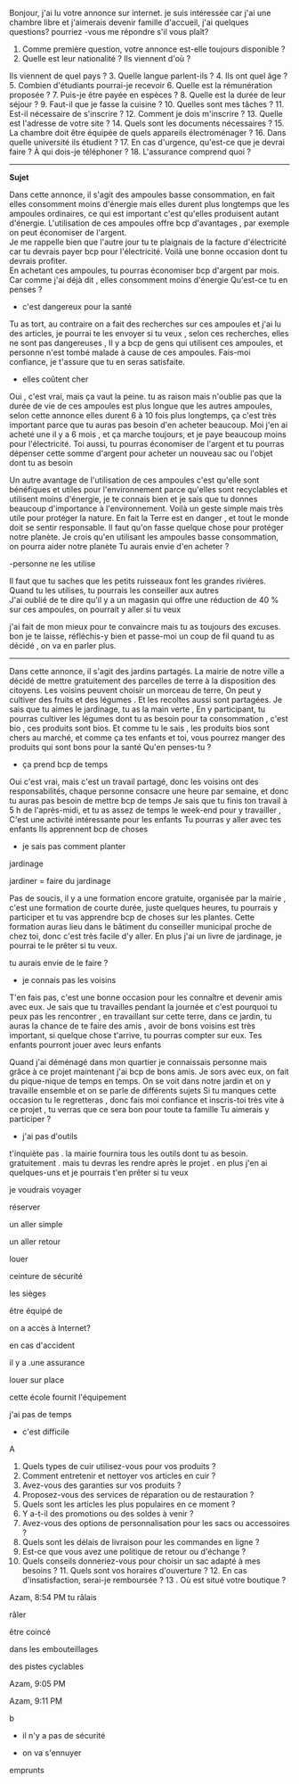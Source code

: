 Bonjour, j'ai lu votre annonce sur internet. je suis intéressée car j'ai une chambre libre et j'aimerais devenir famille d'accueil, j'ai quelques questions? pourriez -vous me répondre s'il vous plaît?
1. Comme première question,  votre annonce est-elle toujours disponible ? 
2. Quelle est leur nationalité ? 
Ils viennent d'où ? 

Ils viennent de quel pays ? 
3. Quelle langue parlent-ils ? 
4. Ils ont quel âge ? 
5. Combien d'étudiants pourrai-je recevoir 
6. Quelle est la rémunération proposée ? 
7. Puis-je être payée en espèces ? 
8. Quelle est la durée de leur séjour ? 
9. Faut-il que je fasse la cuisine ? 
10. Quelles sont mes tâches ? 
11. Est-il nécessaire de s'inscrire ? 
12. Comment je dois m'inscrire ? 
13. Quelle est l'adresse de votre site ? 
14. Quels sont les documents nécessaires ? 
15. La chambre  doit être  équipée de quels appareils électroménager ? 
16. Dans quelle université ils étudient ?
17.  En cas d'urgence,  qu'est-ce que je devrai faire ? À qui dois-je téléphoner ? 
18. L'assurance comprend quoi ? 

----
**Sujet**

Dans cette annonce,  il s'agit des ampoules basse consommation,  en fait elles consomment moins d'énergie mais elles durent plus longtemps que les ampoules ordinaires,  ce qui est important c'est qu'elles produisent autant d'énergie. 
L'utilisation de ces ampoules offre bcp d'avantages , par exemple on peut économiser de l'argent.  
Je me rappelle  bien que l'autre jour tu te plaignais de la facture d'électricité car tu devrais payer bcp pour l'électricité.  Voilà une bonne occasion dont tu devrais profiter.  
En achetant ces ampoules,  tu pourras économiser bcp d'argent par mois. 
Car comme j'ai déjà dit , elles consomment moins d'énergie 
Qu'est-ce tu en penses ?


- c'est dangereux pour la santé 

Tu as tort, au contraire on a fait des recherches sur ces ampoules et j'ai lu des articles,  je pourrai te les envoyer si tu veux , selon ces recherches,  elles ne sont pas dangereuses , 
Il y a bcp de gens qui utilisent ces ampoules,  et personne n'est tombé malade à cause de ces ampoules.  Fais-moi confiance,  je t'assure que tu en seras satisfaite. 

- elles coûtent cher 

Oui , c'est vrai, mais ça vaut la peine. tu as raison mais n'oublie pas que la durée de vie de ces ampoules est plus longue que les autres ampoules,   selon cette annonce elles durent  6 à 10 fois plus longtemps,  ça c'est très important parce que tu auras pas besoin d'en acheter beaucoup.  Moi j'en ai acheté une il y a 6 mois , et ça marche toujours,  et je paye beaucoup moins pour l'électricité.  Toi aussi, tu pourras économiser de l'argent et tu pourras dépenser cette somme d'argent pour acheter un nouveau sac ou l'objet dont tu as besoin 

Un autre avantage de l'utilisation de ces ampoules c'est qu'elle sont bénéfiques et utiles pour l'environnement parce qu'elles sont recyclables et utilisent moins d'énergie,  je te connais bien et je sais que tu donnes beaucoup d'importance à l'environnement.  Voilà un geste simple mais très utile pour protéger la nature. En fait la Terre est en danger , et tout le monde doit se sentir  responsable.  Il faut qu'on fasse quelque chose pour protéger notre planète.  Je crois qu'en utilisant les ampoules basse consommation,  on pourra aider notre planète 
Tu aurais envie d'en acheter ? 

-personne ne les utilise

Il faut que tu saches que les petits ruisseaux font les grandes rivières. Quand tu les utilises,  tu pourrais les conseiller aux autres  
J'ai oublié de te dire qu'il y a un magasin qui offre une réduction de 40 % sur ces ampoules,  on pourrait y aller si tu veux 

j'ai fait de mon mieux pour  te convaincre mais tu as toujours des excuses. bon je te laisse, réfléchis-y bien et passe-moi un coup de fil quand tu as décidé  , on va en parler plus.  



----

Dans cette annonce,  il s'agit des jardins partagés.  La mairie de notre ville a décidé de mettre gratuitement des parcelles de terre à la disposition des citoyens. Les voisins peuvent choisir un morceau de terre,  On peut y cultiver des fruits et des légumes . Et les recoltes aussi sont partagées. 
Je sais que  tu aimes le jardinage,  tu as la main verte , En y participant,  tu pourras cultiver les légumes dont tu as besoin pour ta consommation , c'est bio , ces produits sont bios. Et comme tu le sais , les produits bios sont chers au marché,  et comme ça tes enfants et toi, vous pourrez manger des produits qui sont bons pour la santé 
Qu'en penses-tu ? 


- ça prend bcp de temps

Oui c'est vrai, mais c'est un travail partagé,  donc les voisins ont des responsabilités,  chaque personne consacre une heure par semaine,  et donc tu auras pas besoin de mettre bcp de temps 
Je sais que tu finis ton travail à  5 h de l'après-midi,  et tu as assez de temps le week-end pour y travailler , 
C'est une activité intéressante pour les enfants 
Tu pourras y aller avec tes enfants 
Ils apprennent bcp de choses 

- je sais pas comment planter 

jardinage 

jardiner = faire du jardinage 


Pas de soucis,  il y a une formation encore gratuite,  organisée par la mairie , c'est une formation de courte durée,  juste quelques heures,  tu pourrais y participer et tu vas apprendre bcp de choses sur les plantes.  Cette formation auras lieu dans le bâtiment du conseiller municipal proche de chez toi, donc c'est très facile d'y aller.
En plus j'ai un livre de jardinage,  je pourrai te le prêter si tu veux.

tu aurais envie de le faire ?

- je connais pas les voisins 

T'en fais pas, c'est une bonne occasion pour les connaître et devenir amis avec eux. Je sais que tu travailles pendant la journée et c'est pourquoi  tu peux pas les rencontrer , en travaillant sur cette terre, dans ce jardin, tu auras la chance de te faire des amis , avoir de bons voisins est très important,  si quelque chose t'arrive,  tu pourras compter sur eux. Tes enfants pourront jouer avec leurs enfants 

Quand j'ai déménagé dans mon quartier je connaissais personne mais grâce à ce projet maintenant j'ai bcp de bons amis. Je sors avec eux, on fait du pique-nique de temps en temps. On se voit dans notre jardin et on y travaille ensemble et on se parle de différents sujets
Si tu manques cette occasion   tu le regretteras , donc fais moi confiance et inscris-toi très vite à ce projet , tu verras que ce sera bon pour toute ta famille 
Tu aimerais y participer ?


- j'ai pas d'outils

t'inquiète pas .   la mairie fournira tous les outils dont tu as besoin.  gratuitement . mais tu devras les rendre après le projet . en plus j'en ai quelques-uns et je pourrais t'en prêter si tu veux 


je voudrais voyager 


réserver 

un aller simple

un aller retour 

louer

ceinture de sécurité 

les sièges 

être équipé de 

on a accès à Internet?

en cas d'accident 

il y  a .une assurance 



louer sur place 

cette école fournit l'équipement 

j'ai pas de temps 

- c'est difficile 



A

1. Quels types de cuir utilisez-vous pour vos produits ?
2. Comment entretenir et nettoyer vos articles en cuir ?
3. Avez-vous des garanties sur vos produits ?
4. Proposez-vous des services de réparation ou de restauration ?
5. Quels sont les articles les plus populaires en ce moment ?
6. Y a-t-il des promotions ou des soldes à venir ?
7. Avez-vous des options de personnalisation pour les sacs ou accessoires ?
8. Quels sont les délais de livraison pour les commandes en ligne ?
9. Est-ce que vous avez une politique de retour ou d'échange ?
10. Quels conseils donneriez-vous pour choisir un sac adapté à mes besoins ? 11. Quels sont vos horaires d'ouverture ? 12. En cas d'insatisfaction,  serai-je remboursée ? 13 . Où est situé votre boutique ? 




Azam, 8:54 PM
tu râlais 

râler 

être coincé 

dans les embouteillages 

des pistes cyclables 


Azam, 9:05 PM



Azam, 9:11 PM


b

- il n'y a pas de sécurité 

- on va s'ennuyer 

emprunts
